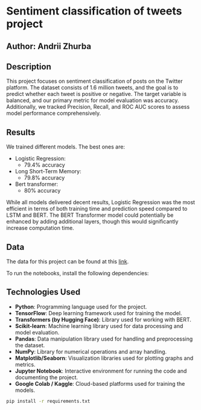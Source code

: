# Sentiment classification of tweets project

## Author: Andrii Zhurba

## Description
This project focuses on sentiment classification of posts on the Twitter platform. The dataset consists of 1.6 million tweets, and the goal is to predict whether each tweet is positive or negative. The target variable is balanced, and our primary metric for model evaluation was accuracy. Additionally, we tracked Precision, Recall, and ROC AUC scores to assess model performance comprehensively.

## Results 
We trained different models. The best ones are:
* Logistic Regression:
    * 79.4% accuracy 
* Long Short-Term Memory:
    * 79.8% accuracy
* Bert transformer:
    * 80% accuracy

While all models delivered decent results, Logistic Regression was the most efficient in terms of both training time and prediction speed compared to LSTM and BERT. The BERT Transformer model could potentially be enhanced by adding additional layers, though this would significantly increase computation time.

## Data
The data for this project can be found at this [link](https://www.kaggle.com/datasets/kazanova/sentiment140/data).

To run the notebooks, install the following dependencies:

## Technologies Used

- **Python**: Programming language used for the project.
- **TensorFlow**: Deep learning framework used for training the model.
- **Transformers (by Hugging Face)**: Library used for working with BERT.
- **Scikit-learn**: Machine learning library used for data processing and model evaluation.
- **Pandas**: Data manipulation library used for handling and preprocessing the dataset.
- **NumPy**: Library for numerical operations and array handling.
- **Matplotlib/Seaborn**: Visualization libraries used for plotting graphs and metrics.
- **Jupyter Notebook**: Interactive environment for running the code and documenting the project.
- **Google Colab / Kaggle**: Cloud-based platforms used for training the models.

```bash
pip install -r requirements.txt
